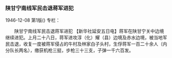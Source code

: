 ### 陕甘宁南线军民击退蒋军进犯

1946-12-08
第1版()
专栏：

　　陕甘宁南线军民击退蒋军进犯
    【新华社延安五日电】蒋军在陕甘宁关中边境继续进犯。上月二十八日，蒋军进攻淳（化）耀（县）边境及赤水边境，被当地军民击退，收复一度被蒋军侵占的牛村及林家白子头村，生俘蒋军一百二十余人（内分队长两名），缴获机枪三挺，步枪三十三支，子弹一千六百发。
